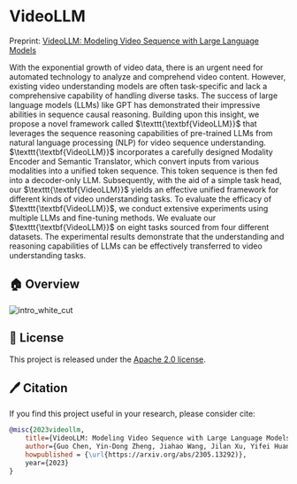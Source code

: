 # VideoLLM
Preprint: [VideoLLM: Modeling Video Sequence with Large Language Models]()



With the exponential growth of video data, there is an urgent need for automated technology to analyze and comprehend video content. However, existing video understanding models are often task-specific and lack a comprehensive capability of handling diverse tasks.
The success of large language models (LLMs) like GPT has demonstrated their impressive abilities in sequence causal reasoning. Building upon this insight, we propose a novel framework called $\texttt{\textbf{VideoLLM}}$ that leverages the sequence reasoning capabilities of pre-trained LLMs from natural language processing (NLP) for video sequence understanding.
$\texttt{\textbf{VideoLLM}}$ incorporates a carefully designed Modality Encoder and Semantic Translator, which convert inputs from various modalities into a unified token sequence. This token sequence is then fed into a decoder-only LLM. Subsequently, with the aid of a simple task head, our $\texttt{\textbf{VideoLLM}}$ yields an effective unified framework for different kinds of video understanding tasks.
To evaluate the efficacy of $\texttt{\textbf{VideoLLM}}$, we conduct extensive experiments using multiple LLMs and fine-tuning methods. We evaluate our $\texttt{\textbf{VideoLLM}}$ on eight tasks sourced from four different datasets. The experimental results demonstrate that the understanding and reasoning capabilities of LLMs can be effectively transferred to video understanding tasks.

## 🏠 Overview
![intro_white_cut](https://github.com/cg1177/VideoLLM/assets/95628472/5bcc0dbc-254d-4bf9-b884-b7034a6e0286)


## 🎫 License

This project is released under the [Apache 2.0 license](LICENSE). 


## 🖊️ Citation

If you find this project useful in your research, please consider cite:

```BibTeX
@misc{2023videollm,
    title={VideoLLM: Modeling Video Sequence with Large Language Models},
    author={Guo Chen, Yin-Dong Zheng, Jiahao Wang, Jilan Xu, Yifei Huang, Junting Pan, Yi Wang, Yali Wang, Yu Qiao, Tong Lu and Limin Wang},
    howpublished = {\url{https://arxiv.org/abs/2305.13292)},
    year={2023}
}
```
